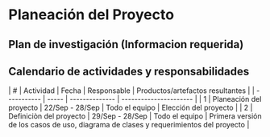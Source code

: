 # Planeación del Proyecto

## Plan de investigación (Informacion requerida)

## Calendario de actividades y responsabilidades
| # | Actividad | Fecha | Responsable | Productos/artefactos resultantes |
| ----------- | ----- | -------------- | ---------------------- |
| 1 | Planeación del proyecto | 22/Sep - 28/Sep | Todo el equipo | Elección del proyecto |
| 2 | Definiciòn del proyecto | 29/Sep - 28/Sep | Todo el equipo | Primera versión de los casos de uso, diagrama de clases y requerimientos del proyecto |

